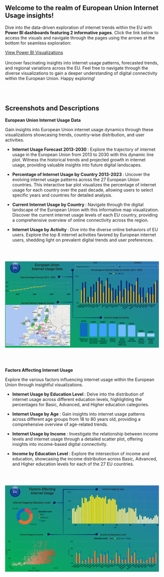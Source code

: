 ## Welcome to the realm of European Union Internet Usage insights! 

Dive into the data-driven exploration of internet trends within the EU with <b>Power BI dashboards featuring 2 informative pages</b>. Click the link below to access the visuals and navigate through the pages using the arrows at the bottom for seamless exploration:

[View Power BI Visualizations](https://tinyurl.com/27bk6by5)
<br><br>
Uncover fascinating insights into internet usage patterns, forecasted trends, and regional variations across the EU. Feel free to navigate through the diverse visualizations to gain a deeper understanding of digital connectivity within the European Union. Happy exploring!

<br><br>

## Screenshots and Descriptions

**European Union Internet Usage Data**

Gain insights into European Union internet usage dynamics through these visualizations showcasing trends, country-wise distribution, and user activities.

- <b> Internet Usage Forecast 2013-2030 </b>: Explore the trajectory of internet usage in the European Union from 2013 to 2030 with this dynamic line plot. Witness the historical trends and projected growth in internet usage, providing valuable insights into future digital landscapes.

- <b> Percentage of Internet Usage by Country 2013-2023 </b>: Uncover the evolving internet usage patterns across the 27 European Union countries. This interactive bar plot visualizes the percentage of internet usage for each country over the past decade, allowing users to select specific years and countries for detailed analysis.

- <b> Current Internet Usage by Country </b>: Navigate through the digital landscape of the European Union with this informative map visualization. Discover the current internet usage levels of each EU country, providing a comprehensive overview of online connectivity across the region.

- <b> Internet Usage by Activity </b>: Dive into the diverse online behaviors of EU users. Explore the top 8 internet activities favored by European internet users, shedding light on prevalent digital trends and user preferences.

<br><br>
<p align="center">
  <img src= "https://github.com/ThaliaZn/FilesforOtherProjects/blob/acdc96a577c70a2e59b5ff4b117946430bb4a0d5/European%20Union%20Internet%20Usage%20Data.png" alt="Project Logo" width="700"/>
</p>


<br><br>

**Factors Affecting Internet Usage** 

Explore the various factors influencing internet usage within the European Union through insightful visualizations.

- <b> Internet Usage by Education Level </b>: Delve into the distribution of internet usage across different education levels, highlighting the percentages for Basic, Advanced, and Higher education categories.

- <b> Internet Usage by Age </b>: Gain insights into internet usage patterns across different age groups from 18 to 80 years old, providing a comprehensive overview of age-related trends.

- <b> Internet Usage by Income </b>:  Investigate the relationship between income levels and internet usage through a detailed scatter plot, offering insights into income-based digital connectivity.

- <b> Income by Education Level </b>: Explore the intersection of income and education, showcasing the income distribution across Basic, Advanced, and Higher education levels for each of the 27 EU countries.

<br><br>
<p align="center">
  <img src= "https://github.com/ThaliaZn/FilesforOtherProjects/blob/acdc96a577c70a2e59b5ff4b117946430bb4a0d5/Factors%20Affecting%20Internet%20Usage.png" alt="Project Logo" width="700"/>
</p>


<br><br>

